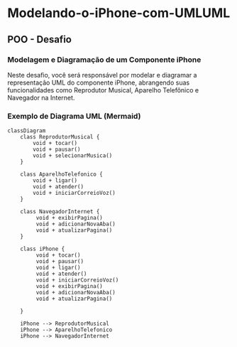 # Modelando-o-iPhone-com-UMLUML
## POO - Desafio

### Modelagem e Diagramação de um Componente iPhone

Neste desafio, você será responsável por modelar e diagramar a representação UML do componente iPhone, abrangendo suas funcionalidades como Reprodutor Musical, Aparelho Telefônico e Navegador na Internet.

### Exemplo de Diagrama UML (Mermaid)
```mermaid
classDiagram
    class ReprodutorMusical {
        void + tocar()
        void + pausar()
        void + selecionarMusica()
    }

    class AparelhoTelefonico {
        void + ligar()
        void + atender()
        void + iniciarCorreioVoz()
    }

    class NavegadorInternet {
         void + exibirPagina()
         void + adicionarNovaAba()
         void + atualizarPagina()
    }

    class iPhone {
         void + tocar()
         void + pausar()
         void + ligar()
         void + atender()
         void + iniciarCorreioVoz()
         void + exibirPagina()
         void + adicionarNovaAba()
         void + atualizarPagina()
      
    }

    iPhone --> ReprodutorMusical
    iPhone --> AparelhoTelefonico
    iPhone --> NavegadorInternet
```
